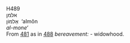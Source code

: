 <body>
  <p>H489<br>  אלמן  <br> אַלמוֹן  ‎  ‘almôn  <br><i>al-mone‘ </i><br>From <a href="h0481.htm">481</a> as in <a href="h0488.htm">488</a>  <i>bereavement: - </i>widowhood.<br></p>
 </body>